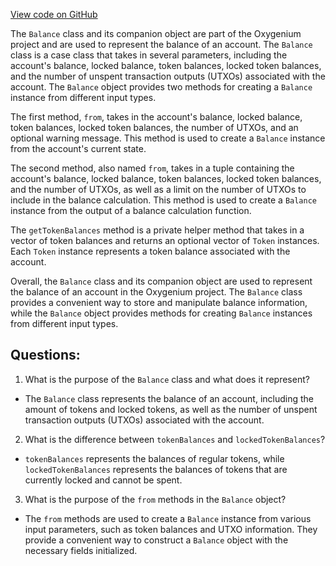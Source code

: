 [View code on GitHub](https://github.com/oxygenium/oxygenium/api/src/main/scala/org/oxygenium/api/model/Balance.scala)

The `Balance` class and its companion object are part of the Oxygenium project and are used to represent the balance of an account. The `Balance` class is a case class that takes in several parameters, including the account's balance, locked balance, token balances, locked token balances, and the number of unspent transaction outputs (UTXOs) associated with the account. The `Balance` object provides two methods for creating a `Balance` instance from different input types.

The first method, `from`, takes in the account's balance, locked balance, token balances, locked token balances, the number of UTXOs, and an optional warning message. This method is used to create a `Balance` instance from the account's current state.

The second method, also named `from`, takes in a tuple containing the account's balance, locked balance, token balances, locked token balances, and the number of UTXOs, as well as a limit on the number of UTXOs to include in the balance calculation. This method is used to create a `Balance` instance from the output of a balance calculation function.

The `getTokenBalances` method is a private helper method that takes in a vector of token balances and returns an optional vector of `Token` instances. Each `Token` instance represents a token balance associated with the account.

Overall, the `Balance` class and its companion object are used to represent the balance of an account in the Oxygenium project. The `Balance` class provides a convenient way to store and manipulate balance information, while the `Balance` object provides methods for creating `Balance` instances from different input types.
## Questions: 
 1. What is the purpose of the `Balance` class and what does it represent?
- The `Balance` class represents the balance of an account, including the amount of tokens and locked tokens, as well as the number of unspent transaction outputs (UTXOs) associated with the account.

2. What is the difference between `tokenBalances` and `lockedTokenBalances`?
- `tokenBalances` represents the balances of regular tokens, while `lockedTokenBalances` represents the balances of tokens that are currently locked and cannot be spent.

3. What is the purpose of the `from` methods in the `Balance` object?
- The `from` methods are used to create a `Balance` instance from various input parameters, such as token balances and UTXO information. They provide a convenient way to construct a `Balance` object with the necessary fields initialized.